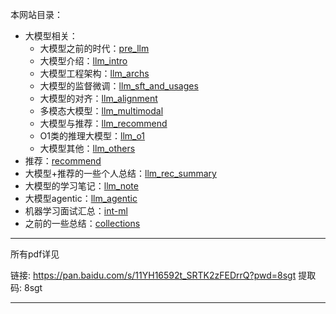 本网站目录：

+ 大模型相关：
    + 大模型之前的时代：[pre_llm](https://www.daiwk.net/1.1.pre_llm)
    + 大模型介绍：[llm_intro](https://www.daiwk.net/1.2.llm_intro)
    + 大模型工程架构：[llm_archs](https://www.daiwk.net/1.3.llm_archs)
    + 大模型的监督微调：[llm_sft_and_usages](https://www.daiwk.net/1.4.llm_sft_and_usages)
    + 大模型的对齐：[llm_alignment](https://www.daiwk.net/1.5.llm_alignment)
    + 多模态大模型：[llm_multimodal](https://www.daiwk.net/1.6.llm_multimodal)
    + 大模型与推荐：[llm_recommend](https://www.daiwk.net/1.7.llm_recommend)
    + O1类的推理大模型：[llm_o1](https://www.daiwk.net/1.8.llm_o1)
    + 大模型其他：[llm_others](https://www.daiwk.net/1.9.llm_others)
+ 推荐：[recommend](https://www.daiwk.net/2.recommend)
+ 大模型+推荐的一些个人总结：[llm_rec_summary](https://www.daiwk.net/3.llm_rec_summary)
+ 大模型的学习笔记：[llm_note](https://www.daiwk.net/4.llm_note)
+ 大模型agentic：[llm_agentic](https://www.daiwk.net/5.llm_agentic)
+ 机器学习面试汇总：[int-ml](https://www.daiwk.net/8.int-ml)
+ 之前的一些总结：[collections](https://www.daiwk.net/9.collections)

------------------------------------------------------------

所有pdf详见

链接: https://pan.baidu.com/s/11YH16592t_SRTK2zFEDrrQ?pwd=8sgt 
提取码: 8sgt 

------------------------------------------------------------
